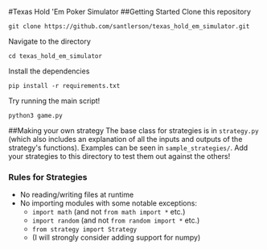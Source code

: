 #Texas Hold 'Em Poker Simulator
##Getting Started
Clone this repository
```
git clone https://github.com/santlerson/texas_hold_em_simulator.git
```
Navigate to the directory
```
cd texas_hold_em_simulator
```
Install the dependencies
```
pip install -r requirements.txt
```
Try running the main script!
```
python3 game.py
```

##Making your own strategy
The base class for strategies is in `strategy.py`
(which also includes an explanation of all the inputs and outputs of the strategy's functions).
Examples can be seen in `sample_strategies/`. Add your strategies to this directory to test them out against
the others!

### Rules for Strategies
- No reading/writing files at runtime
- No importing modules with some notable exceptions:
  - `import math` (and not `from math import *` etc.)
  - `import random` (and not `from random import *` etc.)
  - `from strategy import Strategy`
  - (I will strongly consider adding support for numpy)

